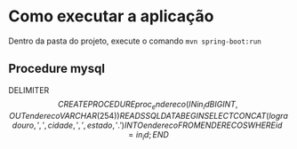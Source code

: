 # Como executar a aplicação

Dentro da pasta do projeto, execute o comando `mvn spring-boot:run`

## Procedure mysql
DELIMITER $$
CREATE PROCEDURE proc_endereco(IN in_id BIGINT, OUT endereco VARCHAR(254))
READS SQL DATA
BEGIN 
   SELECT CONCAT(logradouro, ', ', cidade, ', ', estado, '.')
   INTO endereco
   FROM ENDERECOS WHERE id = in_id;
END $$
